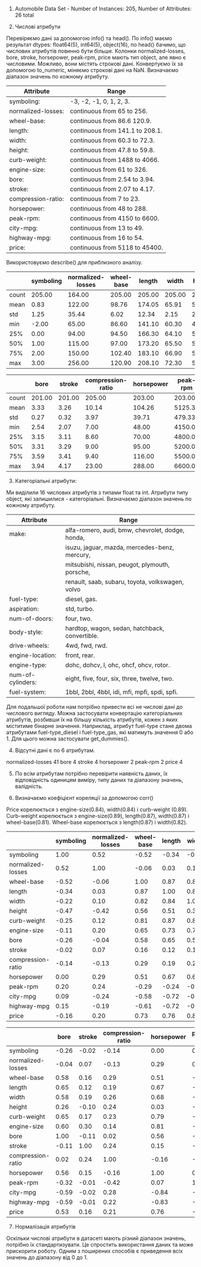 1. Automobile Data Set - Number of Instances: 205, Number of Attributes: 26 total

2. Числові атрибути

Перевіряємо дані за допомогою info() та head(). По info() маємо результат dtypes: float64(5), int64(5), object(16), по head() бачимо, що числових атрибутів повинно бути більше. Колонки normalized-losses, bore, stroke, horsepower, peak-rpm, price мають тип object, але явно є числовими. Можливо, вони містять строкові дані. Конвертуємо їх за допомогою to_numeric, міняємо строкові дані на NaN. Визначаємо діапазон значень по кожному атрибуту. 

 | Attribute           	| Range                            	|
|---------------------	|----------------------------------	|
|  symboling:         	| -3, -2, -1, 0, 1, 2, 3.          	|
|  normalized-losses: 	|  continuous from 65 to 256.      	|
|  wheel-base:        	|  continuous from 86.6 120.9.     	|
|  length:            	|  continuous from 141.1 to 208.1. 	|
|  width:             	|  continuous from 60.3 to 72.3.   	|
|  height:            	|  continuous from 47.8 to 59.8.   	|
|  curb-weight:       	|  continuous from 1488 to 4066.   	|
|  engine-size:       	|  continuous from 61 to 326.      	|
|  bore:              	|  continuous from 2.54 to 3.94.   	|
|  stroke:            	|  continuous from 2.07 to 4.17.   	|
|  compression-ratio: 	|  continuous from 7 to 23.        	|
|  horsepower:        	|  continuous from 48 to 288.      	|
|  peak-rpm:          	|  continuous from 4150 to 6600.   	|
|  city-mpg:          	|  continuous from 13 to 49.       	|
|  highway-mpg:       	|  continuous from 16 to 54.       	|
|  price:             	|  continuous from 5118 to 45400.  	|


Використовуємо describe() для приблизного аналізу.


|       | symboling | normalized-losses | wheel-base | length | width  | height | curb-weight | engine-size |
|-------|-----------|-------------------|------------|--------|--------|--------|-------------|-------------|
| count | 205.00    | 164.00            | 205.00     | 205.00 | 205.00 | 205.00 | 205.00      | 205.00      |
| mean  | 0.83      | 122.00            | 98.76      | 174.05 | 65.91  | 53.72  | 2555.57     | 126.91      |
| std   | 1.25      | 35.44             | 6.02       | 12.34  | 2.15   | 2.44   | 520.68      | 41.64       |
| min   | -2.00     | 65.00             | 86.60      | 141.10 | 60.30  | 47.80  | 1488.00     | 61.00       |
| 25%   | 0.00      | 94.00             | 94.50      | 166.30 | 64.10  | 52.00  | 2145.00     | 97.00       |
| 50%   | 1.00      | 115.00            | 97.00      | 173.20 | 65.50  | 54.10  | 2414.00     | 120.00      |
| 75%   | 2.00      | 150.00            | 102.40     | 183.10 | 66.90  | 55.50  | 2935.00     | 141.00      |
| max   | 3.00      | 256.00            | 120.90     | 208.10 | 72.30  | 59.80  | 4066.00     | 326.00      |

|       | bore   | stroke | compression-ratio | horsepower | peak-rpm | city-mpg | highway-mpg | price    |
|-------|--------|--------|-------------------|------------|----------|----------|-------------|----------|
| count | 201.00 | 201.00 | 205.00            | 203.00     | 203.00   | 205.00   | 205.00      | 201.00   |
| mean  | 3.33   | 3.26   | 10.14             | 104.26     | 5125.37  | 25.22    | 30.75       | 13207.13 |
| std   | 0.27   | 0.32   | 3.97              | 39.71      | 479.33   | 6.54     | 6.89        | 7947.07  |
| min   | 2.54   | 2.07   | 7.00              | 48.00      | 4150.00  | 13.00    | 16.00       | 5118.00  |
| 25%   | 3.15   | 3.11   | 8.60              | 70.00      | 4800.00  | 19.00    | 25.00       | 7775.00  |
| 50%   | 3.31   | 3.29   | 9.00              | 95.00      | 5200.00  | 24.00    | 30.00       | 10295.00 |
| 75%   | 3.59   | 3.41   | 9.40              | 116.00     | 5500.00  | 30.00    | 34.00       | 16500.00 |
| max   | 3.94   | 4.17   | 23.00             | 288.00     | 6600.00  | 49.00    | 54.00       | 45400.00 |


3. Категоріальні атрибути:

Ми виділили 16 числових атрибутів з типами float та int. Атрибути типу object, які залишилися - категоріальні. Визначаємо діапазон значень по кожному атрибуту.

| Attribute          	| Range                                             	|
|--------------------	|---------------------------------------------------	|
|  make:             	|  alfa-romero, audi, bmw, chevrolet, dodge, honda, 	|
|                    	|  isuzu, jaguar, mazda, mercedes-benz, mercury,    	|
|                    	|  mitsubishi, nissan, peugot, plymouth, porsche,   	|
|                    	|  renault, saab, subaru, toyota, volkswagen, volvo 	|
|  fuel-type:        	|  diesel, gas.                                     	|
|  aspiration:       	|  std, turbo.                                      	|
|  num-of-doors:     	|  four, two.                                       	|
|  body-style:       	|  hardtop, wagon, sedan, hatchback, convertible.   	|
|  drive-wheels:     	|  4wd, fwd, rwd.                                   	|
|  engine-location:  	|  front, rear.                                     	|
|  engine-type:      	|  dohc, dohcv, l, ohc, ohcf, ohcv, rotor.          	|
|  num-of-cylinders: 	|  eight, five, four, six, three, twelve, two.      	|
|  fuel-system:      	|  1bbl, 2bbl, 4bbl, idi, mfi, mpfi, spdi, spfi.    	|

Для подальшої роботи нам потрібно привести всі не числові дані до числового вигляду. Можна застосувати конвертацію категоріальних атрибутів, розбивши їх на більшу кількість атрибутів, кожен з яких міститиме бінарне значення. Наприклад, атрибут fuel-type стане двома атрибутами 
fuel-type_diesel і fuel-type_gas, які матимуть значення 0 або 1. Для цього можна застосувати get_dummies().

4. Відсутні дані є по 6 атрибутам. 

normalized-losses    41
bore                  4
stroke                4
horsepower            2
peak-rpm              2
price                 4

5. По всім атрибутам потрібно перевірити наявність даних, їх відповідність одиницям виміру, типу даних та діапазону значень, валідність.   

6. Визначаємо коефіцієнт кореляції за допомогою corr()

Price корелюється з engine-size(0.84),  width(0.84) і curb-weight (0.89).
Curb-weight корелюється з engine-size(0.89), length(0.87), width(0.87) і wheel-base(0.81).
Wheel-base корелюється з length(0.87) і width(0.82).

|                   | symboling | normalized-losses | wheel-base | length | width | height | curb-weight | engine-size |
|-------------------|-----------|-------------------|------------|--------|-------|--------|-------------|-------------|
| symboling         | 1.00      | 0.52              | -0.52      | -0.34  | -0.22 | -0.47  | -0.25       | -0.11       |
| normalized-losses | 0.52      | 1.00              | -0.06      | 0.03   | 0.10  | -0.42  | 0.12        | 0.20        |
| wheel-base        | -0.52     | -0.06             | 1.00       | 0.87   | 0.82  | 0.56   | 0.81        | 0.65        |
| length            | -0.34     | 0.03              | 0.87       | 1.00   | 0.84  | 0.51   | 0.87        | 0.73        |
| width             | -0.22     | 0.10              | 0.82       | 0.84   | 1.00  | 0.30   | 0.87        | 0.78        |
| height            | -0.47     | -0.42             | 0.56       | 0.51   | 0.30  | 1.00   | 0.37        | 0.12        |
| curb-weight       | -0.25     | 0.12              | 0.81       | 0.87   | 0.87  | 0.37   | 1.00        | 0.89        |
| engine-size       | -0.11     | 0.20              | 0.65       | 0.73   | 0.78  | 0.12   | 0.89        | 1.00        |
| bore              | -0.26     | -0.04             | 0.58       | 0.65   | 0.58  | 0.26   | 0.65        | 0.60        |
| stroke            | -0.02     | 0.07              | 0.16       | 0.12   | 0.19  | -0.10  | 0.17        | 0.30        |
| compression-ratio | -0.14     | -0.13             | 0.29       | 0.19   | 0.26  | 0.24   | 0.23        | 0.14        |
| horsepower        | 0.00      | 0.29              | 0.51       | 0.67   | 0.68  | 0.03   | 0.79        | 0.81        |
| peak-rpm          | 0.20      | 0.24              | -0.29      | -0.24  | -0.24 | -0.25  | -0.26       | -0.29       |
| city-mpg          | 0.09      | -0.24             | -0.58      | -0.72  | -0.66 | -0.19  | -0.76       | -0.70       |
| highway-mpg       | 0.15      | -0.19             | -0.61      | -0.72  | -0.69 | -0.22  | -0.79       | -0.71       |
| price             | -0.16     | 0.20              | 0.73       | 0.76   | 0.84  | 0.25   | 0.89        | 0.84        |

|                   | bore  | stroke | compression-ratio | horsepower | peak-rpm | city-mpg | highway-mpg | price |
|-------------------|-------|--------|-------------------|------------|----------|----------|-------------|-------|
| symboling         | -0.26 | -0.02  | -0.14             | 0.00       | 0.20     | 0.09     | 0.15        | -0.16 |
| normalized-losses | -0.04 | 0.07   | -0.13             | 0.29       | 0.24     | -0.24    | -0.19       | 0.20  |
| wheel-base        | 0.58  | 0.16   | 0.29              | 0.51       | -0.29    | -0.58    | -0.61       | 0.73  |
| length            | 0.65  | 0.12   | 0.19              | 0.67       | -0.24    | -0.72    | -0.72       | 0.76  |
| width             | 0.58  | 0.19   | 0.26              | 0.68       | -0.24    | -0.66    | -0.69       | 0.84  |
| height            | 0.26  | -0.10  | 0.24              | 0.03       | -0.25    | -0.19    | -0.22       | 0.25  |
| curb-weight       | 0.65  | 0.17   | 0.23              | 0.79       | -0.26    | -0.76    | -0.79       | 0.89  |
| engine-size       | 0.60  | 0.30   | 0.14              | 0.81       | -0.29    | -0.70    | -0.71       | 0.84  |
| bore              | 1.00  | -0.11  | 0.02              | 0.56       | -0.32    | -0.59    | -0.59       | 0.53  |
| stroke            | -0.11 | 1.00   | 0.24              | 0.15       | -0.01    | -0.02    | -0.01       | 0.16  |
| compression-ratio | 0.02  | 0.24   | 1.00              | -0.16      | -0.42    | 0.28     | 0.22        | 0.21  |
| horsepower        | 0.56  | 0.15   | -0.16             | 1.00       | 0.07     | -0.84    | -0.83       | 0.76  |
| peak-rpm          | -0.32 | -0.01  | -0.42             | 0.07       | 1.00     | -0.05    | -0.03       | -0.17 |
| city-mpg          | -0.59 | -0.02  | 0.28              | -0.84      | -0.05    | 1.00     | 0.97        | -0.69 |
| highway-mpg       | -0.59 | -0.01  | 0.22              | -0.83      | -0.03    | 0.97     | 1.00        | -0.72 |
| price             | 0.53  | 0.16   | 0.21              | 0.76       | -0.17    | -0.69    | -0.72       | 1.00  |

7. Нормалізація атрибутів

Оскільки числові атрибути в датасеті мають різний діапазон значень, потрібно їх стандартизувати. 
Це спростить використання даних та може прискорити роботу. Одним з поширених способів є приведення всіх значень до діапазону від 0 до 1.